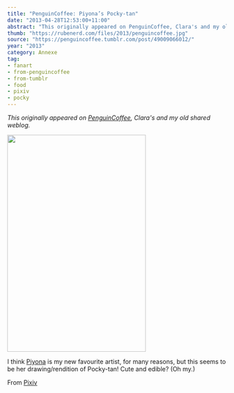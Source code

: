 ```yaml
---
title: "PenguinCoffee: Piyona’s Pocky-tan"
date: "2013-04-28T12:53:00+11:00"
abstract: "This originally appeared on PenguinCoffee, Clara's and my old shared weblog."
thumb: "https://rubenerd.com/files/2013/penguincoffee.jpg"
source: "https://penguincoffee.tumblr.com/post/49009066012/"
year: "2013"
category: Annexe
tag:
- fanart
- from-penguincoffee
- from-tumblr
- food
- pixiv
- pocky
---
```

*This originally appeared on [PenguinCoffee](https://rubenerd.com/tag/from-penguincoffee/), Clara's and my old shared weblog.*

<img src="https://rubenerd.com/files/museum/penguincoffee-49009066012@1x.jpg" alt="" style="width:318px; height:498px;" srcset="https://rubenerd.com/files/museum/penguincoffee-49009066012@1x.jpg 1x, https://rubenerd.com/files/museum/penguincoffee-49009066012@2x.jpg 2x" />

I think <a href="http://www.pixiv.net/member.php?id=1048605">Piyona</a> is my new favourite artist, for many reasons, but this seems to be her drawing/rendition of Pocky-tan! Cute and edible? (Oh my.)

From <a href="http://www.pixiv.net/member_illust.php?mode=medium&amp;illust_id=30766245">Pixiv</a>

